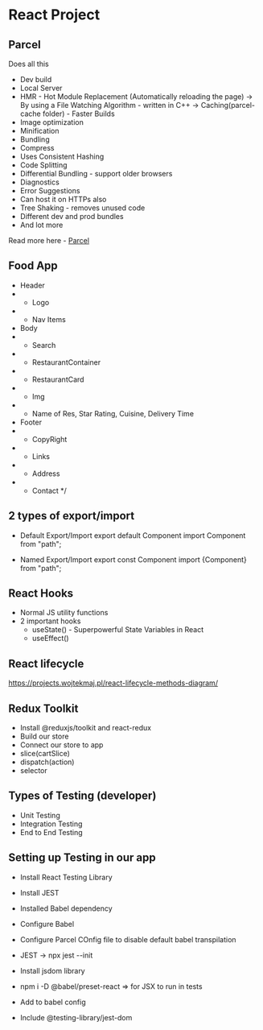 # React Project

## Parcel

Does all this

- Dev build
- Local Server
- HMR - Hot Module Replacement (Automatically reloading the page)
  -> By using a File Watching Algorithm - written in C++
  -> Caching(parcel-cache folder) - Faster Builds
- Image optimization
- Minification
- Bundling
- Compress
- Uses Consistent Hashing
- Code Splitting
- Differential Bundling - support older browsers
- Diagnostics
- Error Suggestions
- Can host it on HTTPs also
- Tree Shaking - removes unused code
- Different dev and prod bundles
- And lot more

Read more here - [Parcel](https://parceljs.org/)

## Food App

- Header
- - Logo
- - Nav Items
- Body
- - Search
- - RestaurantContainer
- - RestaurantCard
- - Img
- - Name of Res, Star Rating, Cuisine, Delivery Time
- Footer
- - CopyRight
- - Links
- - Address
- - Contact
    \*/

## 2 types of export/import

- Default Export/Import
  export default Component
  import Component from "path";

- Named Export/Import
  export const Component
  import {Component} from "path";

## React Hooks

- Normal JS utility functions
- 2 important hooks
  - useState() - Superpowerful State Variables in React
  - useEffect()

## React lifecycle

https://projects.wojtekmaj.pl/react-lifecycle-methods-diagram/

## Redux Toolkit

- Install @reduxjs/toolkit and react-redux
- Build our store
- Connect our store to app
- slice(cartSlice)
- dispatch(action)
- selector

## Types of Testing (developer)

- Unit Testing
- Integration Testing
- End to End Testing

## Setting up Testing in our app

- Install React Testing Library
- Install JEST
- Installed Babel dependency
- Configure Babel
- Configure Parcel COnfig file to disable default babel transpilation
- JEST -> npx jest --init
- Install jsdom library

- npm i -D @babel/preset-react => for JSX to run in tests
- Add to babel config
- Include @testing-library/jest-dom
